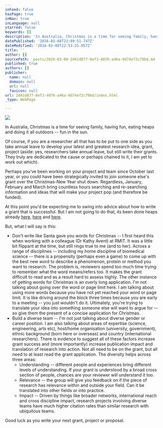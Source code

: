 ```yaml
---
inFeed: false
hasPage: true
inNav: true
inLanguage: null
starred: false
keywords: []
description: 'In Australia, Christmas is a time for seeing family, having fun, eating heaps and doing it all outdoors – fun in the sun.'
datePublished: '2016-03-08T23:09:51.747Z'
dateModified: '2016-03-08T22:53:25.957Z'
title: ''
author: []
sourcePath: _posts/2016-03-08-2d41d877-8ef3-4076-a46a-9d74ef2c79bd.md
published: true
authors: []
publisher:
  name: null
  domain: null
  url: null
  favicon: null
url: 2d41d877-8ef3-4076-a46a-9d74ef2c79bd/index.html
_type: WebPage

---
```

![](https://the-grid-user-content.s3-us-west-2.amazonaws.com/1fd3caef-20cc-45d3-8310-ea05546ce0fb.jpg)

In Australia, Christmas is a time for seeing family, having fun, eating heaps and doing it all outdoors -- fun in the sun.

Of course, if you are a researcher all that has to be put to one side as you take annual leave to develop your latest and greatest research idea, grant, project (aside: yes, researchers take annual leave, but still write their grants. They truly are dedicated to the cause or perhaps chained to it, I am yet to work out which).

Perhaps you've been working on your project and team since October last year, or you could have been strategically invited to join someone else's grant over the Christmas-New Year shut down. Regardless, January, February and March bring countless hours searching and re-searching information and ideas that will make your project pop (and therefore be funded).

At this point you'd be expecting me to swing into advice about how to write a grant that is successful. But I am not going to do that, its been done heaps already [here][0], [here][1] and [here][2].

But, what I will say is this:

* Don't write like Santa gave you words for Christmas -- I first heard this when working with a colleague (Dr Kathy Avent) at RMIT. It was a little bit flippant at the time, but still rings true to me (and to her). Across a range of disciplines -- including my home discipline of biomedical science -- there is a propensity (perhaps even a game) to come up with the best new word to describe a phenomenon, protein or method you want to research. The problem is, reviewers spend too much time trying to remember what the word means/refers too. It makes the grant difficult to read and as a result hard to assess highly. The other instance of getting words for Christmas is an overly long application. I'm not talking about going over the word or page limit here. I am talking about using more words because you have not yet reached your word or page limit. It is like driving around the block three times because you are early to a meeting -- you just wouldn't do it. Ultimately, you're trying to translate your idea into something someone else will want to argue for -- so give them the present of a concise application for Christmas.
* Build a diverse team -- I'm not just talking about diverse gender or career position. I am also talking about areas of expertise (science, engineering, arts etc), host/home organisation (university, government), ethnic background (born here or overseas) and country (international researchers). There is evidence to suggest all of these factors increase grant success and (more importantly) increase publication impact and translation of research into action. Not all need to be on the grant, but all need to at least read the grant application. The diversity helps across three areas:
  * Understanding -- different people and experiences bring different levels of understanding. If your grant is understood by a broad cross section of people, chances are your reviewer will understand it too.
  * Relevance -- the group will give you feedback on if the piece of research has relevance within and outside your field. Can it be translated into other fields or into practice.
  * Impact -- Driven by things like broader networks, international reach and cross discipline impact, research projects involving diverse teams have much higher citation rates than similar research with ubiquitous teams. 

Good luck as you write your next grant, project or proposal.

[0]: http://www.theguardian.com/higher-education-network/2015/may/10/how-to-apply-for-research-funding-10-tips-for-academics
[1]: http://www.insight.mrc.ac.uk/2015/10/05/12-top-tips-for-writing-a-grant-application/
[2]: https://www.linkedin.com/pulse/get-competitive-edge-grant-writing-tamika-heiden?trk=prof-post